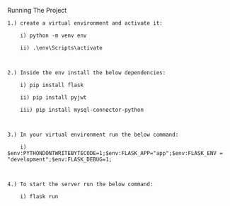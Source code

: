 Running The Project

	1.) create a virtual environment and activate it: 
	
	    i) python -m venv env 
	
	    ii) .\env\Scripts\activate 
	
	
	
	2.) Inside the env install the below dependencies:
	
	    i) pip install flask
	
	    ii) pip install pyjwt
	
	    iii) pip install mysql-connector-python
	
	
	
	3.) In your virtual environment run the below command:
	
	    i) $env:PYTHONDONTWRITEBYTECODE=1;$env:FLASK_APP="app";$env:FLASK_ENV = "development";$env:FLASK_DEBUG=1;
	
	
	
	4.) To start the server run the below command:
	
	    i) flask run

